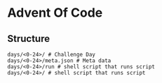 # Advent Of Code


## Structure

```
days/<0-24>/ # Challenge Day
days/<0-24>/meta.json # Meta data
days/<0-24>/run # shell script that runs script
days/<0-24>/ # shell script that runs script


```

